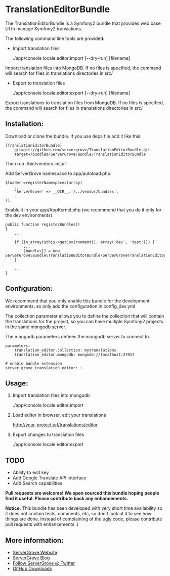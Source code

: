 # TranslationEditorBundle

The TranslationEditorBundle is a Symfony2 bundle that provides web base UI to manage Symfony2 translations.

The following command line tools are provided:

* Import translation files

	./app/console locale:editor:import [--dry-run] [filename]

Import translation files into MongoDB. If no files is specified, the command will search for files in translations directories in src/

* Export to translation files

	./app/console locale:editor:export [--dry-run] [filename]

Export translations to translation files from MongoDB. If no files is specified, the command will search for files in translations directories in src/

## Installation:

Download or clone the bundle. If you use deps file add it like this:

	[TranslationEditorBundle]
		git=git://github.com/servergrove/TranslationEditorBundle.git
		target=/bundles/ServerGrove/Bundle/TranslationEditorBundle

Then run ./bin/vendors install

Add ServerGrove namespace to app/autoload.php:

	$loader->registerNamespaces(array(
		...
		'ServerGrove' => __DIR__.'/../vendor/bundles',
		...
	));


Enable it in your app/AppKernel.php (we recommend that you do it only for the dev environments)

	public function registerBundles()
	{
		...

        if (in_array($this->getEnvironment(), array('dev', 'test'))) {
        	...
            $bundles[] = new ServerGrove\Bundle\TranslationEditorBundle\ServerGroveTranslationEditorBundle();
        }

		...
	}


## Configuration:

We recommend that you only enable this bundle for the development environments, so only add the configuration in config_dev.yml

The collection parameter allows you to define the collection that will contain the translations for the project, so you can have multiple Symfony2 projects in the same mongodb server.

The mongodb parameters defines the mongodb server to connect to.

	parameters:
		translation_editor.collection: mytranslations
		translation_editor.mongodb: mongodb://localhost:27017

	# enable bundle extension
	server_grove_translation_editor: ~

## Usage:

1. Import translation files into mongodb

	./app/console locale:editor:import

2. Load editor in browser, edit your translations

	http://your-project.url/translations/editor

3. Export changes to translation files

	./app/console locale:editor:export

## TODO

* Ability to edit key
* Add Google Translate API interface
* Add Search capabilities

**Pull requests are welcome! We open sourced this bundle hoping people find it useful. Please contribute back any enhancements.**

**Notice:** This bundle has been developed with very short time availability so it does not contain tests, comments, etc, so don't look at it to see how things are done. Instead of complaining of the ugly code, please contribute pull requests with enhancements :)

## More information:

* [ServerGrove Website](http://www.servergrove.com/)
* [ServerGrove Blog](http://blog.servergrove.com/)
* [Follow ServerGrove @ Twitter](http://twitter.com/servergrove)
* [GitHub Downloads](http://github.com/servergrove)